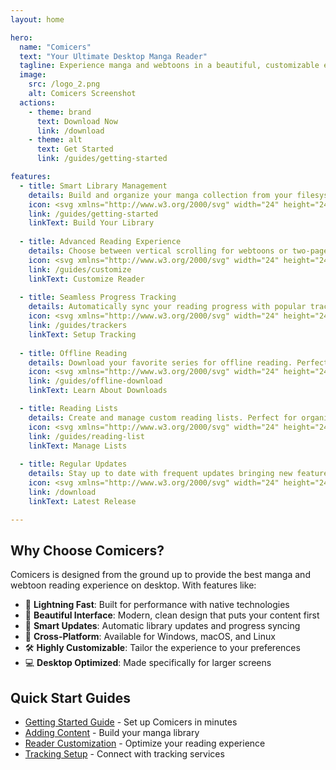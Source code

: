 ```yaml
---
layout: home

hero:
  name: "Comicers"
  text: "Your Ultimate Desktop Manga Reader"
  tagline: Experience manga and webtoons in a beautiful, customizable environment designed for desktop
  image:
    src: /logo_2.png
    alt: Comicers Screenshot
  actions:
    - theme: brand
      text: Download Now
      link: /download
    - theme: alt
      text: Get Started
      link: /guides/getting-started

features:
  - title: Smart Library Management
    details: Build and organize your manga collection from your filesystem or popular online sources. Automatic updates keep your library fresh.
    icon: <svg xmlns="http://www.w3.org/2000/svg" width="24" height="24" viewBox="0 0 24 24" fill="none" stroke="var(--vp-c-purple-2)" stroke-width="2" stroke-linecap="round" stroke-linejoin="round"><rect width="7" height="7" x="14" y="3" rx="1"/><path d="M10 21V8a1 1 0 0 0-1-1H4a1 1 0 0 0-1 1v12a1 1 0 0 0 1 1h12a1 1 0 0 0 1-1v-5a1 1 0 0 0-1-1H3"/></svg>
    link: /guides/getting-started
    linkText: Build Your Library
    
  - title: Advanced Reading Experience
    details: Choose between vertical scrolling for webtoons or two-page spreads for manga. Customizable reader with multiple viewing modes and settings.
    icon: <svg xmlns="http://www.w3.org/2000/svg" width="24" height="24" viewBox="0 0 24 24" fill="none" stroke="var(--vp-c-green-2)" stroke-width="2" stroke-linecap="round" stroke-linejoin="round"><path d="M12 7v14"/><path d="M3 18a1 1 0 0 1-1-1V4a1 1 0 0 1 1-1h5a4 4 0 0 1 4 4 4 4 0 0 1 4-4h5a1 1 0 0 1 1 1v13a1 1 0 0 1-1 1h-6a3 3 0 0 0-3 3 3 3 0 0 0-3-3z"/></svg>
    link: /guides/customize
    linkText: Customize Reader
    
  - title: Seamless Progress Tracking
    details: Automatically sync your reading progress with popular tracking services. Never lose track of where you left off.
    icon: <svg xmlns="http://www.w3.org/2000/svg" width="24" height="24" viewBox="0 0 24 24" fill="none" stroke="var(--vp-c-yellow-2)" stroke-width="2" stroke-linecap="round" stroke-linejoin="round"><path d="M2 6h4"/><path d="M2 10h4"/><path d="M2 14h4"/><path d="M2 18h4"/><rect width="16" height="20" x="4" y="2" rx="2"/><path d="M9.5 8h5"/><path d="M9.5 12H16"/><path d="M9.5 16H14"/></svg>
    link: /guides/trackers
    linkText: Setup Tracking
    
  - title: Offline Reading
    details: Download your favorite series for offline reading. Perfect for travel or when you're away from internet connection.
    icon: <svg xmlns="http://www.w3.org/2000/svg" width="24" height="24" viewBox="0 0 24 24" fill="none" stroke="var(--vp-c-red-2)" stroke-width="2" stroke-linecap="round" stroke-linejoin="round"><path d="M21 15v4a2 2 0 0 1-2 2H5a2 2 0 0 1-2-2v-4"/><polyline points="7 10 12 15 17 10"/><line x1="12" y1="15" x2="12" y2="3"/></svg>
    link: /guides/offline-download
    linkText: Learn About Downloads

  - title: Reading Lists
    details: Create and manage custom reading lists. Perfect for organizing your ongoing series or planning your next reads.
    icon: <svg xmlns="http://www.w3.org/2000/svg" width="24" height="24" viewBox="0 0 24 24" fill="none" stroke="var(--vp-c-indigo-2)" stroke-width="2" stroke-linecap="round" stroke-linejoin="round"><line x1="8" y1="6" x2="21" y2="6"/><line x1="8" y1="12" x2="21" y2="12"/><line x1="8" y1="18" x2="21" y2="18"/><line x1="3" y1="6" x2="3.01" y2="6"/><line x1="3" y1="12" x2="3.01" y2="12"/><line x1="3" y1="18" x2="3.01" y2="18"/></svg>
    link: /guides/reading-list
    linkText: Manage Lists
    
  - title: Regular Updates
    details: Stay up to date with frequent updates bringing new features and improvements. Active development and community feedback.
    icon: <svg xmlns="http://www.w3.org/2000/svg" width="24" height="24" viewBox="0 0 24 24" fill="none" stroke="var(--vp-c-blue-2)" stroke-width="2" stroke-linecap="round" stroke-linejoin="round"><path d="M21 12a9 9 0 1 1-9-9c2.52 0 4.93 1 6.74 2.74L21 8"/><path d="M21 3v5h-5"/></svg>
    link: /download
    linkText: Latest Release

---
```


## Why Choose Comicers?

Comicers is designed from the ground up to provide the best manga and webtoon reading experience on desktop. With features like:

- 🚀 **Lightning Fast**: Built for performance with native technologies
- 🎨 **Beautiful Interface**: Modern, clean design that puts your content first
- 🔄 **Smart Updates**: Automatic library updates and progress syncing
- 📱 **Cross-Platform**: Available for Windows, macOS, and Linux
- 🛠️ **Highly Customizable**: Tailor the experience to your preferences
- 💻 **Desktop Optimized**: Made specifically for larger screens

## Quick Start Guides

- [Getting Started Guide](/guides/getting-started) - Set up Comicers in minutes
- [Adding Content](/guides/adding-content/filesystem) - Build your manga library
- [Reader Customization](/guides/customize) - Optimize your reading experience
- [Tracking Setup](/guides/trackers) - Connect with tracking services
